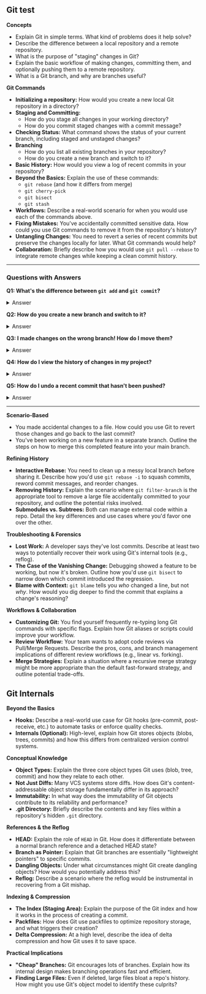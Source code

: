 ## Git test

**Concepts**
* Explain Git in simple terms. What kind of problems does it help solve?
* Describe the difference between a local repository and a remote repository.
* What is the purpose of "staging" changes in Git?
* Explain the basic workflow of making changes, committing them, and optionally pushing them to a remote repository.
* What is a Git branch, and why are branches useful?

**Git Commands**
* **Initializing a repository:**  How would you create a new local Git repository in a directory?
* **Staging and Committing:** 
    * How do you stage all changes in your working directory?
    * How do you commit staged changes with a commit message?
* **Checking Status:**  What command shows the status of your current branch, including staged and unstaged changes?
* **Branching**
    * How do you list all existing branches in your repository?
    * How do you create a new branch and switch to it?
* **Basic History:**  How would you view a log of recent commits in your repository? 
* **Beyond the Basics:**  Explain the use of these commands:
    * `git rebase` (and how it differs from merge)
    * `git cherry-pick` 
    * `git bisect`
    * `git stash` 
* **Workflows:** Describe a real-world scenario for when you would use each of the commands above.
* **Fixing Mistakes:**  You've accidentally committed sensitive data. How could you use Git commands to remove it from the repository's history?
* **Untangling Changes:** You need to revert a series of recent commits but preserve the changes locally for later. What Git commands would help?
* **Collaboration:** Briefly describe how you would use `git pull --rebase` to integrate remote changes while keeping a clean commit history.

---
### Questions with Answers

**Q1: What's the difference between `git add` and `git commit`?**
<details><summary>Answer</summary>

* `git add`: Stages selected changes into a snapshot that's ready to be committed. This allows you to group related changes together.

* `git commit`:  Permanently records the staged snapshot into your project history.  Each commit should have a clear commit message summarizing the changes.
</details>

**Q2:  How do you create a new branch and switch to it?**
<details><summary>Answer</summary>

   * `git branch <new-branch-name>`: Creates the new branch.
   * `git checkout <new-branch-name>`: Switches to the newly created branch.
   * **Shortcut:** `git checkout -b <new-branch-name>` does both in one step.
</details>

**Q3:  I made changes on the wrong branch! How do I move them?**
<details><summary>Answer</summary>

**Two common ways:**
    * **Stashing:** If it's temporary:
        * `git stash`: Temporarily saves your changes.
        * `git checkout <correct-branch>`  
        * `git stash pop`: Reapplies the stashed changes to the correct branch.  
    * **Committing and Cherry-picking:** For more permanent moves:
        * `git commit -m "My changes"` (on the wrong branch)
        * `git checkout <correct-branch>`
        * `git cherry-pick <commit-id>` (Find the commit-id using `git log`)
</details>

**Q4: How do I view the history of changes in my project?**
<details><summary>Answer</summary>

`git log`: Displays a list of commits with their IDs, timestamp, author, and commit messages. Use options for customization:
    * `git log --oneline`: Condensed one-line view.
    * `git log --graph`: Shows branching structure visually.
</details>

**Q5: How do I undo a recent commit that hasn't been pushed?**
<details><summary>Answer</summary>

`git reset`: Use with care! There are different modes:
    * `git reset --soft HEAD^`: Uncommits but keeps the changes staged.
    * `git reset --mixed HEAD^`: Uncommits and unstages changes (the default).
    * `git reset --hard HEAD^`: Discards the commit and its changes. 
</details>

---
**Scenario-Based**
* You made accidental changes to a file. How could you use Git to revert those changes and go back to the last commit?
* You've been working on a new feature in a separate branch.  Outline the steps on how to merge this completed feature into your main branch.

**Refining History**
* **Interactive Rebase:** You need to clean up a messy local branch before sharing it.  Describe how you'd use `git rebase -i` to squash commits, reword commit messages, and reorder changes.
* **Removing History:**  Explain the scenario where `git filter-branch` is the appropriate tool to remove a large file accidentally committed to your repository, and outline the potential risks involved.
* **Submodules vs. Subtrees:**  Both can manage external code within a repo.  Detail the key differences and use cases where you'd favor one over the other.

**Troubleshooting & Forensics** 
* **Lost Work:**  A developer says they've lost commits.  Describe at least two ways to potentially recover their work using Git's internal tools (e.g., reflog).
* **The Case of the Vanishing Change:**  Debugging showed a feature to be working, but now it's broken.  Outline how you'd use `git bisect` to narrow down which commit introduced the regression.
* **Blame with Context:**  `git blame` tells you *who* changed a line, but not *why*.  How would you dig deeper to find the commit that explains a change's reasoning?

**Workflows & Collaboration**
* **Customizing Git:** You find yourself frequently re-typing long Git commands with specific flags.  Explain how Git aliases or scripts could improve your workflow.  
* **Review Workflow:** Your team wants to adopt code reviews via Pull/Merge Requests.  Describe the pros, cons, and branch management implications of different review workflows (e.g., linear vs. forking).
* **Merge Strategies:**  Explain a situation where a recursive merge strategy might be more appropriate than the default fast-forward strategy, and outline potential trade-offs.

## Git Internals

**Beyond the Basics**
* **Hooks:** Describe a real-world use case for Git hooks (pre-commit, post-receive, etc.) to automate tasks or enforce quality checks.
* **Internals (Optional):**  High-level, explain how Git stores objects (blobs, trees, commits) and how this differs from centralized version control systems.

**Conceptual Knowledge**
* **Object Types:** Explain the three core object types Git uses (blob, tree, commit) and how they relate to each other.
* **Not Just Diffs:** Many VCS systems store diffs. How does Git's content-addressable object storage fundamentally differ in its approach? 
* **Immutability:** In what way does the immutability of Git objects contribute to its reliability and performance?
* **.git Directory:** Briefly describe the contents and key files within a repository's hidden `.git` directory.

**References & the Reflog**
* **HEAD:** Explain the role of `HEAD` in Git.  How does it differentiate between a normal branch reference and a detached HEAD state?
* **Branch as Pointer:**  Explain that Git branches are essentially "lightweight pointers" to specific commits.
* **Dangling Objects:** Under what circumstances might Git create dangling objects? How would you potentially address this?
* **Reflog:**  Describe a scenario where the reflog would be instrumental in recovering from a Git mishap.

**Indexing & Compression**
* **The Index (Staging Area):** Explain the purpose of the Git index and how it works in the process of creating a commit.
* **Packfiles:** How does Git use packfiles to optimize repository storage, and what triggers their creation?
* **Delta Compression:**  At a high level, describe the idea of delta compression and how Git uses it to save space.

**Practical Implications**
* **"Cheap" Branches:** Git encourages lots of branches.  Explain how its internal design makes branching operations fast and efficient. 
* **Finding Large Files:** Even if deleted, large files bloat a repo's history. How might you use Git's object model to identify these culprits? 

